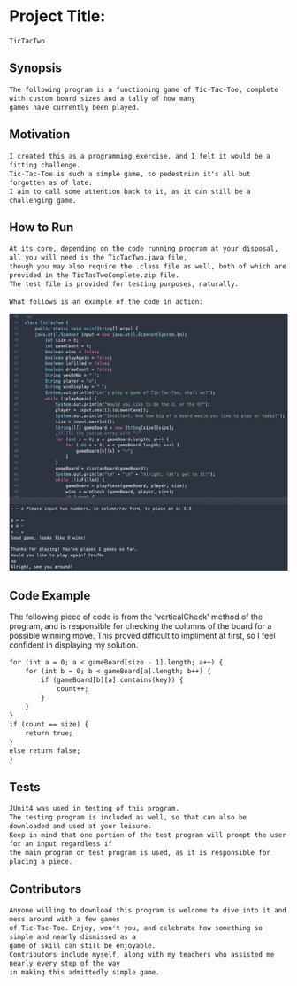 # Project Title:
	TicTacTwo
	
## Synopsis
	The following program is a functioning game of Tic-Tac-Toe, complete with custom board sizes and a tally of how many
	games have currently been played.
	
## Motivation
	I created this as a programming exercise, and I felt it would be a fitting challenge.
	Tic-Tac-Toe is such a simple game, so pedestrian it's all but forgotten as of late.
	I aim to call some attention back to it, as it can still be a challenging game.

## How to Run
	At its core, depending on the code running program at your disposal, all you will need is the TicTacTwo.java file,
	though you may also require the .class file as well, both of which are provided in the TicTacTwoComplete.zip file. 
	The test file is provided for testing purposes, naturally.
	
	What follows is an example of the code in action:
<img src="screenshot.png" /> 

## Code Example
The following piece of code is from the 'verticalCheck' method of the program, and is responsible for checking 
the columns of the board for a possible winning move. This proved difficult to impliment at first, so I feel 
confident in displaying my solution.

```
for (int a = 0; a < gameBoard[size - 1].length; a++) {
	for (int b = 0; b < gameBoard[a].length; b++) {
		if (gameBoard[b][a].contains(key)) {
			count++;
		}
	}
}
if (count == size) {
	return true;
}
else return false;
}	
```

## Tests
	JUnit4 was used in testing of this program. 
	The testing program is included as well, so that can also be  downloaded and used at your leisure. 
	Keep in mind that one portion of the test program will prompt the user for an input regardless if 
	the main program or test program is used, as it is responsible for placing a piece.

## Contributors
	Anyone willing to download this program is welcome to dive into it and mess around with a few games
	of Tic-Tac-Toe. Enjoy, won't you, and celebrate how something so simple and nearly dismissed as a 
	game of skill can still be enjoyable.
	Contributors include myself, along with my teachers who assisted me nearly every step of the way
	in making this admittedly simple game.
